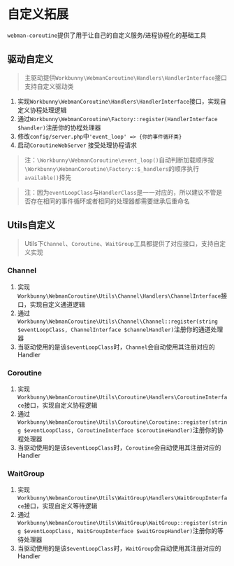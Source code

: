 # 自定义拓展

`webman-coroutine`提供了用于让自己的自定义服务/进程协程化的基础工具

## 驱动自定义

> 主驱动提供`Workbunny\WebmanCoroutine\Handlers\HandlerInterface`接口支持自定义驱动类

1. 实现`Workbunny\WebmanCoroutine\Handlers\HandlerInterface`接口，实现自定义协程处理逻辑
2. 通过`Workbunny\WebmanCoroutine\Factory::register(HandlerInterface $handler)`注册你的协程处理器
3. 修改`config/server.php`中`'event_loop' => {你的事件循环类}`
4. 启动`CoroutineWebServer` 接受处理协程请求

> 注：`\Workbunny\WebmanCoroutine\event_loop()`自动判断加载顺序按`\Workbunny\WebmanCoroutine\Factory::$_handlers`的顺序执行`available()`择先

> 注：因为`eventLoopClass`与`HandlerClass`是一一对应的，所以建议不管是否存在相同的事件循环或者相同的处理器都需要继承后重命名


## Utils自定义

> Utils下`Channel`、`Coroutine`、`WaitGroup`工具都提供了对应接口，支持自定义实现

### Channel

1. 实现`Workbunny\WebmanCoroutine\Utils\Channel\Handlers\ChannelInterface`接口，实现自定义通道逻辑
2. 通过`Workbunny\WebmanCoroutine\Utils\Channel\Channel::register(string $eventLoopClass, ChannelInterface $channelHandler)`注册你的通道处理器
3. 当驱动使用的是该`$eventLoopClass`时，`Channel`会自动使用其注册对应的Handler

### Coroutine

1. 实现`Workbunny\WebmanCoroutine\Utils\Coroutine\Handlers\CoroutineInterface`接口，实现自定义协程逻辑
2. 通过`Workbunny\WebmanCoroutine\Utils\Coroutine\Coroutine::register(string $eventLoopClass, CoroutineInterface $coroutineHandler)`注册你的协程处理器
3. 当驱动使用的是该`$eventLoopClass`时，`Coroutine`会自动使用其注册对应的Handler

### WaitGroup

1. 实现`Workbunny\WebmanCoroutine\Utils\WaitGroup\Handlers\WaitGroupInterface`接口，实现自定义等待逻辑
2. 通过`Workbunny\WebmanCoroutine\Utils\WaitGroup\WaitGroup::register(string $eventLoopClass, WaitGroupInterface $waitGroupHandler)`注册你的等待处理器
3. 当驱动使用的是该`$eventLoopClass`时，`WaitGroup`会自动使用其注册对应的Handler
